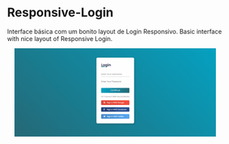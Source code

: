 # Responsive-Login
Interface básica com um bonito layout de Login Responsivo.
Basic interface with nice layout of Responsive Login.

<p align="center">
    <img width="470" src="Gif/gif_responsivelogin.gif">

